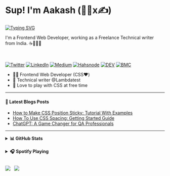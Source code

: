 # Sup! I'm Aakash (🧑‍💻x✍️)

<!-- [![@aakashraodev's Holopin board](https://holopin.me/aakashraodev)](https://holopin.io/@aakashraodev) -->

[![Typing SVG](https://readme-typing-svg.herokuapp.com?font=Fira+Code&size=30&duration=3000&pause=1000&color=CD3877&center=true&width=600&height=100&lines=A+Frontend+Web+Developer;and+a+Technical+Writer)](https://git.io/typing-svg)

I'm a Frontend Web Developer, working as a Freelance Technical writer from India. ☕🎨🧑‍💻

<br/>

[![Twitter](https://img.shields.io/badge/Twitter-%231DA1F2.svg?&style=flat-square&logo=twitter&logoColor=white)](https://twitter.com/aakash_codes) [![LinkedIn](https://img.shields.io/badge/LinkedIn-%230077B5.svg?&style=flat-square&logo=linkedin&logoColor=white)](https://linkedin.com/in/aakash-codes) [![Medium](https://img.shields.io/badge/Medium-%23000000.svg?&style=flat-square&logo=medium&logoColor=white)](https://www.medium.com/@aakash_codes) [![Hahsnode](https://img.shields.io/badge/Hashnode-%230077B5.svg?&style=flat-square&logo=hashnode&logoColor=white)](https://hashnode.com/@Aakash-codes) [![DEV](https://img.shields.io/badge/DEV-%23000000.svg?&style=flat-square&logo=dev.to&logoColor=white)](https://dev.to/aakash_codes) [![BMC](https://img.shields.io/badge/BuyMeaCoffee-%23FFDD00.svg?&style=flat-square&logo=buy-me-a-coffee&logoColor=black)](https://www.buymeacoffee.com/Aakash_codes)

- 🧑‍💻 Frontend Web Developer (CSS❤️)
- 💼 Technical writer @Lambdatest
- 🤝 Love to play with CSS at free time

---

#### 📰 Latest Blogs Posts

- [How to Make CSS Position Sticky: Tutorial With Examples](https://www.lambdatest.com/blog/css-position-sticky-tutorial/)
- [How To Use CSS Spacing: Getting Started Guide](https://www.lambdatest.com/blog/css-spacing-tutorial/)
- [ChatGPT: A Game Changer for QA Professionals](https://testvox.com/chatgpt-the-ai-powered-game-changer-for-quality-assurance-professionals/)

---

<details>
    <summary><b>📊 GitHub Stats</b></summary><br/>

<!--START_SECTION:activity-->
<p align="center">
   <a href="https://github.com/AakashRao-dev">
        <img alt="Aakash Rao's streak" src="https://streak-stats.demolab.com?user=AakashRao-dev&theme=radical&border_radius=2.5"/>
   </a>
</p>

<p align="center">
<a href="https://github.com/AakashRao-dev">
        <img alt="Aakash Rao's streak" src="https://readme-stats.warengonzaga.com/api?username=Aakashrao-dev&show_icons=true&count_private=true&theme=radical" width="400px"/>
</a>

<a href="https://github.com/AakashRao-dev">
        <img alt="Aakash Rao's streak" src="https://readme-stats.warengonzaga.com/api/top-langs?username=Aakashrao-dev&layout=compact&theme=radical" width="400px"/>
</a>
</p>

<!--END_SECTION:activity-->
</details>

<br/>

<details>
    <summary><b>🎧 Spotify Playing</b></summary><br/>

[![Phonk](https://img.shields.io/badge/Phonk%20Music-%231DB954.svg?&style=flat-square&logo=spotify&logoColor=white)](https://open.spotify.com/playlist/37i9dQZF1DWWY64wDtewQt) [![Coding Music](https://img.shields.io/badge/Coding%20Music-%231DB954.svg?&style=flat-square&logo=spotify&logoColor=white)](https://open.spotify.com/playlist/37i9dQZF1DX5trt9i14X7j)

[![Spotify](https://my-readme-spotify.vercel.app/api/spotify?background_color=0d1117&border_color=ffffff)](https://open.spotify.com/user/31wz5ygbe22rsao7uns2lz2gd3lm)

</details>

<br/>

<a href="https://www.twitter.com/aakash_codes" target="_blank" rel="noreferrer"><img
src="https://img.shields.io/twitter/follow/aakash_codes?logo=twitter&style=for-the-badge&color=3382ed&labelColor=1c1917"
/></a>&nbsp;&nbsp;&nbsp;<a href="https://www.github.com/aakashrao-dev" target="_blank" rel="noreferrer"><img
src="https://img.shields.io/github/followers/aakashrao-dev?logo=github&style=for-the-badge&color=3382ed&labelColor=1c1917" /></a>
